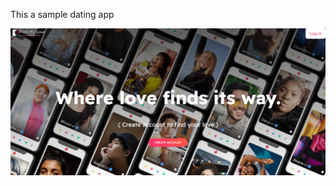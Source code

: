 This a sample dating app

![alt](https://github.com/trainerx12345/findMyLove/blob/main/findMyLove.png)
